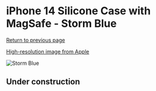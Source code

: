 # iPhone 14 Silicone Case with MagSafe - Storm Blue

[Return to previous page](/iphone_14)

[High-resolution image from Apple](https://store.storeimages.cdn-apple.com/8756/as-images.apple.com/is/MPTQ3?wid=4500&hei=4500&fmt=png)

<div style="width: 500px"><img src="/everyphone/MPTQ3.png" alt="Storm Blue"></div>

## Under construction
